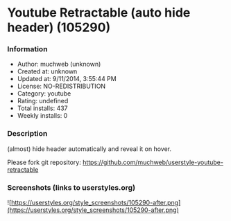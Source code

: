 # Youtube Retractable (auto hide header) (105290)

### Information
- Author: muchweb (unknown)
- Created at: unknown
- Updated at: 9/11/2014, 3:55:44 PM
- License: NO-REDISTRIBUTION
- Category: youtube
- Rating: undefined
- Total installs: 437
- Weekly installs: 0


### Description
(almost) hide header automatically and reveal it on hover.

Please fork git repository: https://github.com/muchweb/userstyle-youtube-retractable


### Screenshots (links to userstyles.org)
![https://userstyles.org/style_screenshots/105290-after.png](https://userstyles.org/style_screenshots/105290-after.png)


